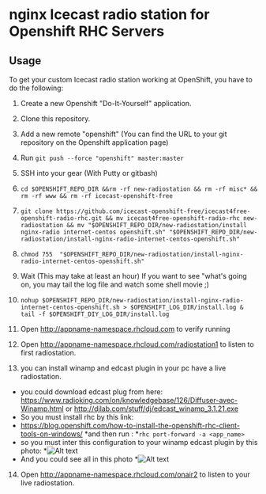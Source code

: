 nginx Icecast radio station for Openshift RHC Servers
=========================

Usage
-----

To get your custom Icecast radio station  working at OpenShift, you have to do the following:

1. Create a new Openshift "Do-It-Yourself" application.
2. Clone this repository.
    
3. Add a new remote "openshift" (You can find the URL to your git repository on the Openshift application page)
4. Run `git push --force "openshift" master:master`
5. SSH into your gear (With Putty or gitbash) 
6.  `cd $OPENSHIFT_REPO_DIR &&rm -rf new-radiostation && rm -rf misc* && rm -rf www && rm -rf icecast-openshift-free ` 
7. `git clone https://github.com/icecast-openshift-free/icecast4free-openshift-radio-rhc.git && mv icecast4free-openshift-radio-rhc new-radiostation && mv "$OPENSHIFT_REPO_DIR/new-radiostation/install nginx-radio internet-centos openshift.sh" "$OPENSHIFT_REPO_DIR/new-radiostation/install-nginx-radio-internet-centos-openshift.sh"` 
8. `chmod 755  "$OPENSHIFT_REPO_DIR/new-radiostation/install-nginx-radio-internet-centos-openshift.sh"`
9. Wait (This may take at least an hour)
    If you want to see "what's going on, you may tail the log file and watch some shell movie ;)
10. `nohup $OPENSHIFT_REPO_DIR/new-radiostation/install-nginx-radio-internet-centos-openshift.sh > $OPENSHIFT_LOG_DIR/install.log & `
    `tail -f $OPENSHIFT_DIY_LOG_DIR/install.log`
11. Open http://appname-namespace.rhcloud.com to verify running
   
12. Open http://appname-namespace.rhcloud.com/radiostation1 to listen to first radiostation.
13. you can  install winamp and edcast  plugin in your pc have a live radiostation.
 * you could download edcast plug from here: https://www.radioking.com/on/knowledgebase/126/Diffuser-avec-Winamp.html or  http://djlab.com/stuff/dj/edcast_winamp_3.1.21.exe
 * So you must install rhc  by this link:
 * https://blog.openshift.com/how-to-install-the-openshift-rhc-client-tools-on-windows/ 
 *and then run :
 *`rhc port-forward -a <app_name>`
 * so you must inter this configuration to your winamp edcast plugin by this photo:
 *![Alt text](http://i.stack.imgur.com/OcJHR.jpg "Configuration to your winamp edcast plugin")
 * And you could see all in this photo
 *![Alt text](http://i.stack.imgur.com/SZciC.jpg  "Configuration to your winamp edcast plugin")
 14. Open http://appname-namespace.rhcloud.com/onair2 to listen to your live  radiostation.
 

 
 
